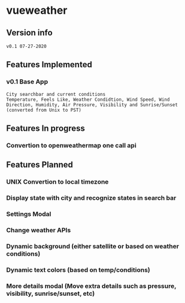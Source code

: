 # vueweather
## Version info
```
v0.1 07-27-2020
```
## Features Implemented
### v0.1 Base App
```
City searchbar and current conditions
Temperature, Feels Like, Weather Condidtion, Wind Speed, Wind Direction, Humidity, Air Pressure, Visibility and Sunrise/Sunset (converted from Unix to PST)
```
## Features In progress
### Convertion to openweathermap one call api

## Features Planned
### UNIX Convertion to local timezone
### Display state with city and recognize states in search bar
### Settings Modal
### Change weather APIs
### Dynamic background (either satellite or based on weather conditions)
### Dynamic text colors (based on temp/conditions)
### More details modal (Move extra details such as pressure, visibility, sunrise/sunset, etc)